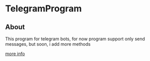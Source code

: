 # TelegramProgram

## About
<p>This program for telegram bots, for now program support only send messages, but soon, i add more methods</p>
<a href="/todo.md">more info</a>